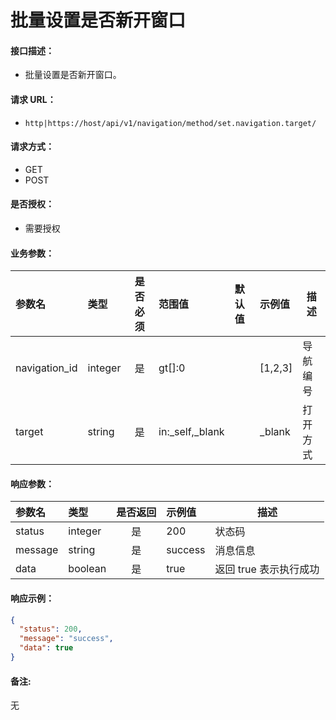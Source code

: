 # 批量设置是否新开窗口

#### 接口描述：
- 批量设置是否新开窗口。

#### 请求 URL：
- `http|https://host/api/v1/navigation/method/set.navigation.target/`

#### 请求方式：
- GET
- POST

#### 是否授权：
- 需要授权

#### 业务参数：
|参数名|类型|是否必须|范围值|默认值|示例值|描述|
|:----|:---|:---:|:-----|:-----|:-----|-----|
|navigation_id |integer |是 |gt[]:0 | |[1,2,3] |导航编号 |
|target |string |是 |in:_self,_blank | |&#95;blank |打开方式 |

#### 响应参数：
|参数名|类型|是否返回|示例值|描述|
|:-----|:-----|:---:|:-----|-----|
|status |integer |是 |200 |状态码 |
|message |string |是 |success |消息信息 |
|data |boolean |是 |true |返回 true 表示执行成功 |

#### 响应示例：
```json
{
  "status": 200,
  "message": "success",
  "data": true
}
```

#### 备注:
无